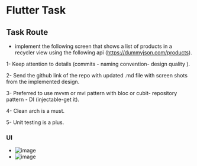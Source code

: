 # Flutter Task

## Task Route
- implement the following screen that shows a list of products
in a recycler view using the following api
(https://dummyjson.com/products).

1- Keep attention to details (commits - naming convention-
design quality ).

2- Send the github link of the repo with updated .md file with
screen shots from the implemented design.

3- Preferred to use mvvm or mvi pattern with bloc or cubit-
repository pattern - DI (injectable-get it).

4- Clean arch is a must.

5- Unit testing is a plus.

### UI
- ![image](https://github.com/user-attachments/assets/4a7c544b-1604-4201-bf7b-8d9849ffd137)
- ![image](https://github.com/user-attachments/assets/4b6ae1a1-18b3-4917-bc2e-a62205fa5e9b)



